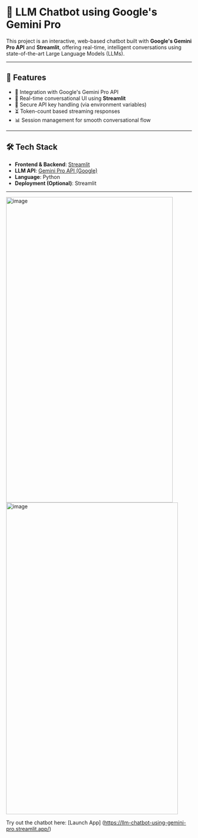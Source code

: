 # 🤖 LLM Chatbot using Google's Gemini Pro

This project is an interactive, web-based chatbot built with **Google's Gemini Pro API** and **Streamlit**, offering real-time, intelligent conversations using state-of-the-art Large Language Models (LLMs).

---

## 🚀 Features

- 🔗 Integration with Google's Gemini Pro API
- 💬 Real-time conversational UI using **Streamlit**
- 🔐 Secure API key handling (via environment variables)
- ⏳ Token-count based streaming responses
- 📊 Session management for smooth conversational flow

---

## 🛠️ Tech Stack

- **Frontend & Backend**: [Streamlit](https://streamlit.io/)
- **LLM API**: [Gemini Pro API (Google)](https://ai.google.dev/)
- **Language**: Python
- **Deployment (Optional)**: Streamlit

---
<img width="452" height="827" alt="image" src="https://github.com/user-attachments/assets/86fc24ec-e3ab-4b58-b676-7a37316603f2" />
<img width="466" height="844" alt="image" src="https://github.com/user-attachments/assets/b25a1b88-8600-4888-bf64-50ccd55118ac" />

Try out the chatbot here: [Launch App] (https://llm-chatbot-using-gemini-pro.streamlit.app/)


